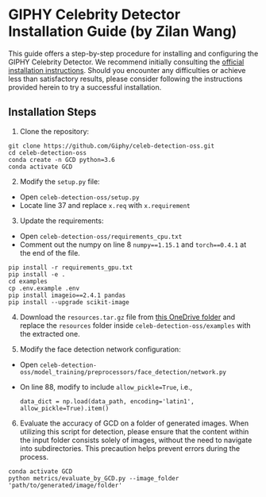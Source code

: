 # GIPHY Celebrity Detector Installation Guide (by Zilan Wang)

This guide offers a step-by-step procedure for installing and configuring the GIPHY Celebrity Detector. We recommend initially consulting the [official installation instructions](https://github.com/Giphy/celeb-detection-oss/tree/master/examples). Should you encounter any difficulties or achieve less than satisfactory results, please consider following the instructions provided herein to try a successful installation.

## Installation Steps

1. Clone the repository:

```
git clone https://github.com/Giphy/celeb-detection-oss.git
cd celeb-detection-oss
conda create -n GCD python=3.6
conda activate GCD
```

2. Modify the `setup.py` file:
- Open `celeb-detection-oss/setup.py`
- Locate line 37 and replace `x.req` with `x.requirement`

3. Update the requirements:
- Open `celeb-detection-oss/requirements_cpu.txt`
- Comment out the numpy on line 8 `numpy==1.15.1` and `torch==0.4.1` at the end of the file.

```
pip install -r requirements_gpu.txt
pip install -e .
cd examples
cp .env.example .env
pip install imageio==2.4.1 pandas
pip install --upgrade scikit-image
```

4. Download the `resources.tar.gz` file from [this OneDrive folder](https://entuedu-my.sharepoint.com/:u:/g/personal/shilin002_e_ntu_edu_sg/EayVzaUyyCZKnbMPZDtVUYABfmiVflXiYWPNrNy2_o2MFQ?e=BpFa7m) and replace the `resources` folder inside `celeb-detection-oss/examples` with the extracted one.

 <!-- ```
 wget https://s3.amazonaws.com/giphy-public/models/celeb-detection/resources.tar.gz
 ``` -->

5. Modify the face detection network configuration:
 - Open `celeb-detection-oss/model_training/preprocessors/face_detection/network.py`
 - On line 88, modify to include `allow_pickle=True`, i.e.,
 
   ```
   data_dict = np.load(data_path, encoding='latin1', allow_pickle=True).item()
   ```

6. Evaluate the accuracy of GCD on a folder of generated images. When utilizing this script for detection, please ensure that the content within the input folder consists solely of images, without the need to navigate into subdirectories. This precaution helps prevent errors during the process.

```
conda activate GCD
python metrics/evaluate_by_GCD.py --image_folder 'path/to/generated/image/folder'
```